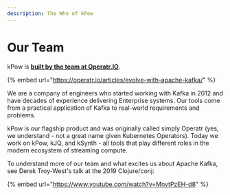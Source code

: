 ```yaml
---
description: The Who of kPow
---
```


# Our Team

kPow is [**built by the team at Operatr.IO**](https://operatr.io).

{% embed url="https://operatr.io/articles/evolve-with-apache-kafka/" %}

We are a company of engineers who started working with Kafka in 2012 and have decades of experience delivering Enterprise systems. Our tools come from a practical application of Kafka to real-world requirements and problems.

kPow is our flagship product and was originally called simply Operatr \(yes, we understand - not a great name given Kubernetes Operators\). Today we work on kPow, kJQ, and kSynth - all tools that play different roles in the modern ecosystem of streaming compute.

To understand more of our team and what excites us about Apache Kafka, see Derek Troy-West's talk at the 2019 Clojure/conj:

{% embed url="https://www.youtube.com/watch?v=MnvtPzEH-d8" %}



